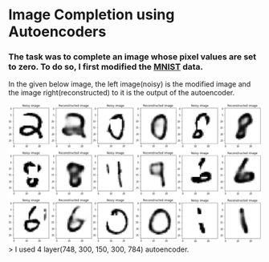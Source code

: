 # Image Completion using Autoencoders


### The task was to complete an image whose pixel values are set to zero. To do so, I first modified the [MNIST](https://www.kaggle.com/c/digit-recognizer/data) data.<br>
In the given below image, the left image(noisy) is the modified image and the image right(reconstructed) to it is the output of the autoencoder.

<img src = "Images/ss.png" width = 800>
> I used 4 layer(748, 300, 150, 300, 784) autoencoder.
